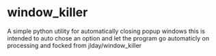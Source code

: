# window_killer
A simple python utility for automatically closing popup windows
this is intended to auto chose an  option and let the program go automaticly
on processing and focked from jlday/window_killer
